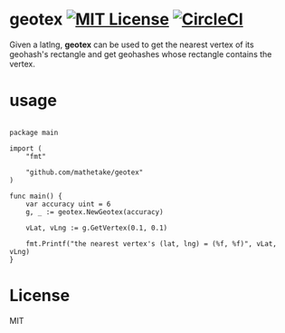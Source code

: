 # geotex [![MIT License](http://img.shields.io/badge/license-MIT-blue.svg?style=flat)](LICENSE) [![CircleCI](https://circleci.com/gh/mathetake/geotex.svg?style=shield)](https://circleci.com/gh/mathetake/geotex)

Given a latlng, __geotex__ can be used to get the nearest vertex of its geohash's rectangle and get geohashes whose rectangle contains the vertex.

# usage

```golang

package main

import (
	"fmt"

	"github.com/mathetake/geotex"
)

func main() {
	var accuracy uint = 6
	g, _ := geotex.NewGeotex(accuracy)

	vLat, vLng := g.GetVertex(0.1, 0.1)

	fmt.Printf("the nearest vertex's (lat, lng) = (%f, %f)", vLat, vLng)
}

```


# License
MIT